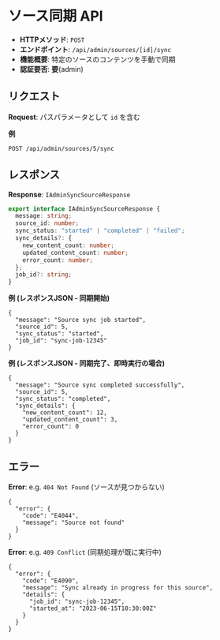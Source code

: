 # ソース同期 API

- **HTTPメソッド**: `POST`
- **エンドポイント**: `/api/admin/sources/[id]/sync`
- **機能概要**: 特定のソースのコンテンツを手動で同期
- **認証要否**: **要**(admin)

## リクエスト

**Request**: パスパラメータとして `id` を含む

**例**
```
POST /api/admin/sources/5/sync
```

## レスポンス

**Response**: `IAdminSyncSourceResponse`
```ts
export interface IAdminSyncSourceResponse {
  message: string;
  source_id: number;
  sync_status: "started" | "completed" | "failed";
  sync_details?: {
    new_content_count: number;
    updated_content_count: number;
    error_count: number;
  };
  job_id?: string;
}
```

**例 (レスポンスJSON - 同期開始)**
```jsonc
{
  "message": "Source sync job started",
  "source_id": 5,
  "sync_status": "started",
  "job_id": "sync-job-12345"
}
```

**例 (レスポンスJSON - 同期完了、即時実行の場合)**
```jsonc
{
  "message": "Source sync completed successfully",
  "source_id": 5,
  "sync_status": "completed",
  "sync_details": {
    "new_content_count": 12,
    "updated_content_count": 3,
    "error_count": 0
  }
}
```

## エラー

**Error**: e.g. `404 Not Found` (ソースが見つからない)
```jsonc
{
  "error": {
    "code": "E4044",
    "message": "Source not found"
  }
}
```

**Error**: e.g. `409 Conflict` (同期処理が既に実行中)
```jsonc
{
  "error": {
    "code": "E4090",
    "message": "Sync already in progress for this source",
    "details": {
      "job_id": "sync-job-12345",
      "started_at": "2023-06-15T10:30:00Z"
    }
  }
}
```